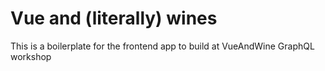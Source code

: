 # Vue and (literally) wines

This is a boilerplate for the frontend app to build at VueAndWine GraphQL workshop
